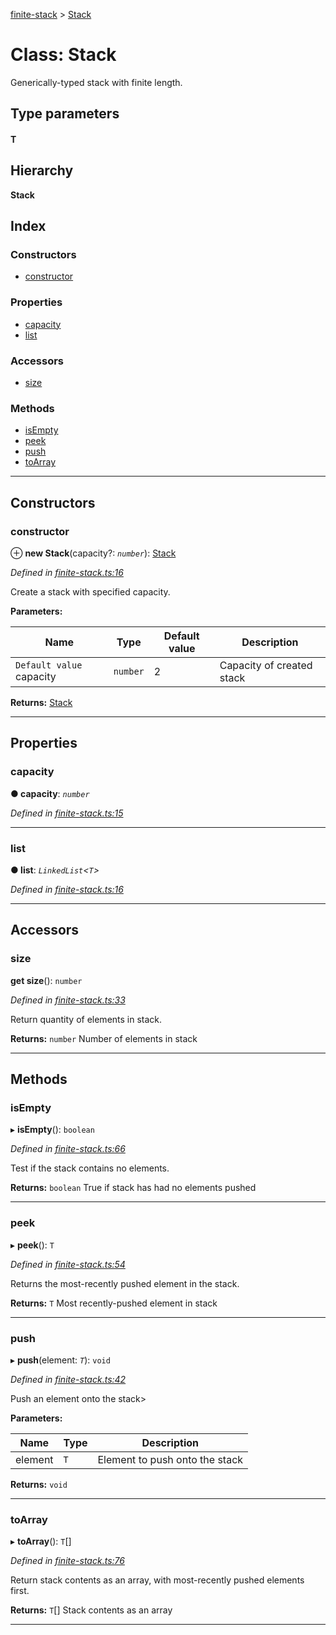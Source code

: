 [finite-stack](../README.md) > [Stack](../classes/stack.md)

# Class: Stack

Generically-typed stack with finite length.

## Type parameters
#### T 
## Hierarchy

**Stack**

## Index

### Constructors

* [constructor](stack.md#constructor)

### Properties

* [capacity](stack.md#capacity)
* [list](stack.md#list)

### Accessors

* [size](stack.md#size)

### Methods

* [isEmpty](stack.md#isempty)
* [peek](stack.md#peek)
* [push](stack.md#push)
* [toArray](stack.md#toarray)

---

## Constructors

<a id="constructor"></a>

###  constructor

⊕ **new Stack**(capacity?: *`number`*): [Stack](stack.md)

*Defined in [finite-stack.ts:16](https://github.com/strong-roots-capital/finite-stack/blob/a78509f/src/finite-stack.ts#L16)*

Create a stack with specified capacity.

**Parameters:**

| Name | Type | Default value | Description |
| ------ | ------ | ------ | ------ |
| `Default value` capacity | `number` | 2 |  Capacity of created stack |

**Returns:** [Stack](stack.md)

___

## Properties

<a id="capacity"></a>

###  capacity

**● capacity**: *`number`*

*Defined in [finite-stack.ts:15](https://github.com/strong-roots-capital/finite-stack/blob/a78509f/src/finite-stack.ts#L15)*

___
<a id="list"></a>

###  list

**● list**: *`LinkedList`<`T`>*

*Defined in [finite-stack.ts:16](https://github.com/strong-roots-capital/finite-stack/blob/a78509f/src/finite-stack.ts#L16)*

___

## Accessors

<a id="size"></a>

###  size

**get size**(): `number`

*Defined in [finite-stack.ts:33](https://github.com/strong-roots-capital/finite-stack/blob/a78509f/src/finite-stack.ts#L33)*

Return quantity of elements in stack.

**Returns:** `number`
Number of elements in stack

___

## Methods

<a id="isempty"></a>

###  isEmpty

▸ **isEmpty**(): `boolean`

*Defined in [finite-stack.ts:66](https://github.com/strong-roots-capital/finite-stack/blob/a78509f/src/finite-stack.ts#L66)*

Test if the stack contains no elements.

**Returns:** `boolean`
True if stack has had no elements pushed

___
<a id="peek"></a>

###  peek

▸ **peek**(): `T`

*Defined in [finite-stack.ts:54](https://github.com/strong-roots-capital/finite-stack/blob/a78509f/src/finite-stack.ts#L54)*

Returns the most-recently pushed element in the stack.

**Returns:** `T`
Most recently-pushed element in stack

___
<a id="push"></a>

###  push

▸ **push**(element: *`T`*): `void`

*Defined in [finite-stack.ts:42](https://github.com/strong-roots-capital/finite-stack/blob/a78509f/src/finite-stack.ts#L42)*

Push an element onto the stack>

**Parameters:**

| Name | Type | Description |
| ------ | ------ | ------ |
| element | `T` |  Element to push onto the stack |

**Returns:** `void`

___
<a id="toarray"></a>

###  toArray

▸ **toArray**(): `T`[]

*Defined in [finite-stack.ts:76](https://github.com/strong-roots-capital/finite-stack/blob/a78509f/src/finite-stack.ts#L76)*

Return stack contents as an array, with most-recently pushed elements first.

**Returns:** `T`[]
Stack contents as an array

___


